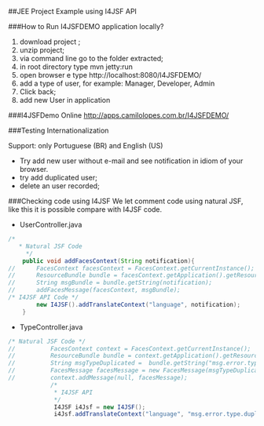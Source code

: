 ##JEE Project Example using I4JSF API

###How to Run I4JSFDEMO application locally?

1. download project ;
2. unzip project;
3. via command line go to the folder extracted;
4. in root directory type mvn jetty:run 
5. open browser e type http://localhost:8080/I4JSFDEMO/
6. add a type of user, for example: Manager, Developer, Admin 
7. Click back; 
8. add new User in application 

###I4JSFDemo Online 
http://apps.camilolopes.com.br/I4JSFDEMO/

###Testing Internationalization

Support: only Portuguese (BR) and English (US)

- Try add new user without e-mail and see notification in idiom of your browser.
- try add duplicated user;
- delete an user recorded; 

###Checking code using I4JSF
We let comment code using natural JSF, like this it is possible compare with I4JSF code. 

* UserController.java 
```java
/*
   * Natural JSF Code
	 */
	public void addFacesContext(String notification){
//		FacesContext facesContext = FacesContext.getCurrentInstance();
//		ResourceBundle bundle = facesContext.getApplication().getResourceBundle(facesContext, "language");
//		String msgBundle = bundle.getString(notification);
//		addFacesMessage(facesContext, msgBundle);
/* I4JSF API Code */
		new I4JSF().addTranslateContext("language", notification);
	}
  ```

* TypeController.java
```java
/* Natural JSF Code */
//  		FacesContext context = FacesContext.getCurrentInstance();
//			ResourceBundle bundle = context.getApplication().getResourceBundle(context, "language");
//			String msgTypeDuplicated =	bundle.getString("msg.error.type.duplicated");
//			FacesMessage facesMessage = new FacesMessage(msgTypeDuplicated);
//			context.addMessage(null, facesMessage);
			/*
			 * I4JSF API
			 */
			 I4JSF i4Jsf = new I4JSF();
			 i4Jsf.addTranslateContext("language", "msg.error.type.duplicated");
```


